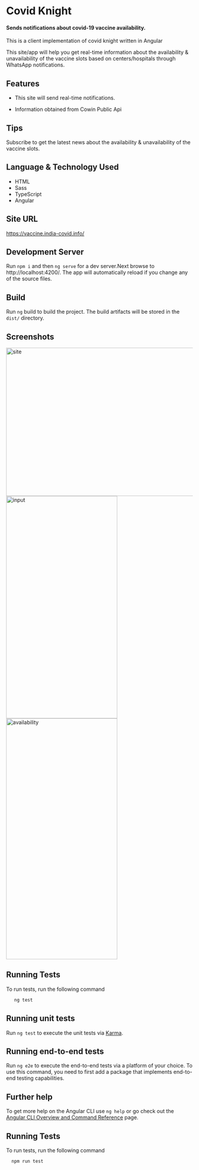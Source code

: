 # Covid Knight 
#### Sends notifications about covid-19 vaccine availability.

This is a client implementation of covid knight written in Angular

This site/app will help you get real-time information about the availability & unavailability of the vaccine slots based on centers/hospitals through WhatsApp notifications. 


## Features

* This site will send real-time notifications. 

* Information obtained from Cowin Public Api


 ## Tips

 Subscribe to get the latest news about the availability & unavailability of the vaccine slots.

 ## Language & Technology Used 
 * HTML
 * Sass
 * TypeScript
 * Angular


## Site URL
https://vaccine.india-covid.info/

  
## Development Server

Run  `npm i` and then `ng serve` for a dev server.Next browse to http://localhost:4200/. The app will automatically reload if you change any of the source files.
## Build


Run `ng` build to build the project. The build artifacts will be stored in the `dist/` directory.

    
## Screenshots
<img src="https://user-images.githubusercontent.com/84027613/123649092-1fa33780-d847-11eb-9760-10803171762e.png" alt="site" width="800" height="400"/>
<img src="https://user-images.githubusercontent.com/84027613/123650986-bc1a0980-d848-11eb-85f6-c53edc7a1924.png" alt="input" width="300" height="600"/>
<img src="https://user-images.githubusercontent.com/84027613/123651178-e23fa980-d848-11eb-93cb-e5afa64927b0.png" alt="availability" width="300" height="650"/>

  
## Running Tests

To run tests, run the following command

```bash
   ng test
```

## Running unit tests

Run `ng test` to execute the unit tests via [Karma](https://karma-runner.github.io).

  

## Running end-to-end tests

Run `ng e2e` to execute the end-to-end tests via a platform of your choice. To use this command, you need to first add a package that implements end-to-end testing capabilities.

## Further help

To get more help on the Angular CLI use `ng help` or go check out the [Angular CLI Overview and Command Reference](https://angular.io/cli) page.


    

  
## Running Tests

To run tests, run the following command

```bash
  npm run test
```

  



